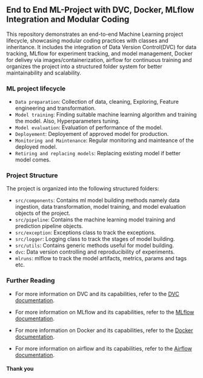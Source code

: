## End to End ML-Project with DVC, Docker, MLflow Integration and Modular Coding

This repository demonstrates an end-to-end Machine Learning project lifecycle, showcasing modular coding practices with classes and inheritance. It includes the integration of Data Version Control(DVC) for data tracking, MLflow for experiment tracking, and model management, Docker for delivey via images/containerization, airflow for continuous training and organizes the project into a structured folder system for better maintainability and scalability.

### ML project lifecycle
- `Data preparation`: Collection of data, cleaning, Exploring, Feature engineering and transformation.
- `Model training`: Finding suitable machine learning algorithm and training the model. Also, Hyperparameters tuning.
- `Model evaluation`: Evaluation of performance of the model.
- `Deployement`: Deployement of approved model for production.
- `Monitoring and Maintenance`: Regular monitoring and mainteance of the deployed model.
- `Retiring and replacing models`: Replacing existing model if better model comes.

### Project Structure

The project is organized into the following structured folders:

- `src/components`: Contains ml model building methods namely data ingestion, data transformation, model training, and model evaluation objects of the project.
- `src/pipeline`: Contains the machine learning model training and prediction pipeline objects.
- `src/exception`: Exceptions class to track the exceptions.
- `src/logger`: Logging class to track the stages of model building.
- `src/utils`: Contains generic methods useful for model building.
- `dvc`: Data version controlling and reproducibility of experiments.
- `mlruns`: mlflow to track the model artifacts, metrics, params and tags etc.


### Further Reading

- For more information on DVC and its capabilities, refer to the [DVC documentation](https://dvc.org/doc).

- For more information on MLflow and its capabilities, refer to the [MLflow documentation](https://www.mlflow.org/docs/latest/index.html).

- For more information on Docker and its capabilities, refer to the [Docker documentation](https://docs.docker.com/guides/).

- For more information on airflow and its capabilities, refer to the [Airflow documentation](https://airflow.apache.org/docs/apache-airflow/stable/index.html).

#### Thank you



